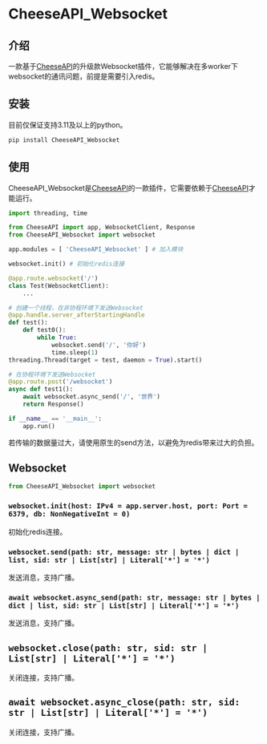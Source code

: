 # **CheeseAPI_Websocket**

## **介绍**

一款基于[CheeseAPI](https://github.com/CheeseUnknown/CheeseAPI)的升级款Websocket插件，它能够解决在多worker下websocket的通讯问题，前提是需要引入redis。

## **安装**

目前仅保证支持3.11及以上的python。

```bash
pip install CheeseAPI_Websocket
```

## **使用**

CheeseAPI_Websocket是[CheeseAPI](https://github.com/CheeseUnknown/CheeseAPI)的一款插件，它需要依赖于[CheeseAPI](https://github.com/CheeseUnknown/CheeseAPI)才能运行。

```python
import threading, time

from CheeseAPI import app, WebsocketClient, Response
from CheeseAPI_Websocket import websocket

app.modules = [ 'CheeseAPI_Websocket' ] # 加入模块

websocket.init() # 初始化redis连接

@app.route.websocket('/')
class Test(WebsocketClient):
    ...

# 创建一个线程，在非协程环境下发送Websocket
@app.handle.server_afterStartingHandle
def test():
    def test0():
        while True:
            websocket.send('/', '你好')
            time.sleep(1)
threading.Thread(target = test, daemon = True).start()

# 在协程环境下发送Websocket
@app.route.post('/websocket')
async def test1():
    await websocket.async_send('/', '世界')
    return Response()

if __name__ == '__main__':
    app.run()
```

若传输的数据量过大，请使用原生的send方法，以避免为redis带来过大的负担。

## **Websocket**

```python
from CheeseAPI_Websocket import websocket
```

### **`websocket.init(host: IPv4 = app.server.host, port: Port = 6379, db: NonNegativeInt = 0)`**

初始化redis连接。

### **`websocket.send(path: str, message: str | bytes | dict | list, sid: str | List[str] | Literal['*'] = '*')`**

发送消息，支持广播。

### **`await websocket.async_send(path: str, message: str | bytes | dict | list, sid: str | List[str] | Literal['*'] = '*')`**

发送消息，支持广播。

## **`websocket.close(path: str, sid: str | List[str] | Literal['*'] = '*')`**

关闭连接，支持广播。

## **`await websocket.async_close(path: str, sid: str | List[str] | Literal['*'] = '*')`**

关闭连接，支持广播。
